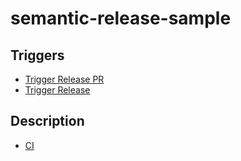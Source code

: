 # semantic-release-sample

## Triggers

- [Trigger Release PR](https://github.com/nonanonno/semantic-release-sample/actions/workflows/create_release_pr.yml)
- [Trigger Release](https://github.com/nonanonno/semantic-release-sample/actions/workflows/release.yml)

## Description

- [CI](.github/workflows/README.md)
